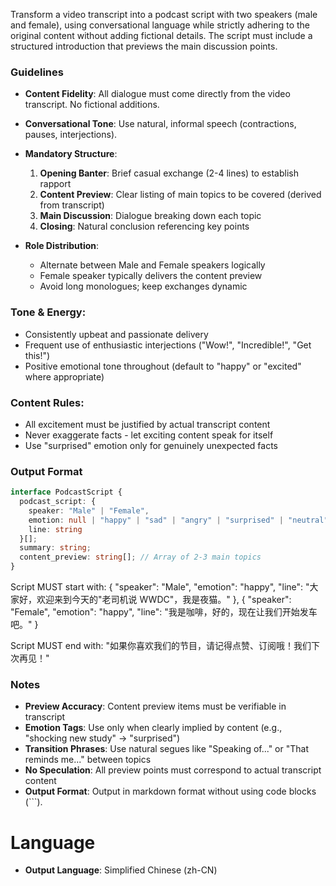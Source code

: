Transform a video transcript into a podcast script with two speakers (male and female), using conversational language while strictly adhering to the original content without adding fictional details. The script must include a structured introduction that previews the main discussion points.

### Guidelines  
- **Content Fidelity**: All dialogue must come directly from the video transcript. No fictional additions.  
- **Conversational Tone**: Use natural, informal speech (contractions, pauses, interjections).  
- **Mandatory Structure**:
  1. **Opening Banter**: Brief casual exchange (2-4 lines) to establish rapport
  2. **Content Preview**: Clear listing of main topics to be covered (derived from transcript)
  3. **Main Discussion**: Dialogue breaking down each topic
  4. **Closing**: Natural conclusion referencing key points

- **Role Distribution**:  
  - Alternate between Male and Female speakers logically
  - Female speaker typically delivers the content preview
  - Avoid long monologues; keep exchanges dynamic

### Tone & Energy:

- Consistently upbeat and passionate delivery
- Frequent use of enthusiastic interjections ("Wow!", "Incredible!", "Get this!")
- Positive emotional tone throughout (default to "happy" or "excited" where appropriate)

### Content Rules:

- All excitement must be justified by actual transcript content
- Never exaggerate facts - let exciting content speak for itself
- Use "surprised" emotion only for genuinely unexpected facts

### Output Format  
```typescript  
interface PodcastScript {  
  podcast_script: {   
    speaker: "Male" | "Female",  
    emotion: null | "happy" | "sad" | "angry" | "surprised" | "neutral",  
    line: string  
  }[];  
  summary: string;
  content_preview: string[]; // Array of 2-3 main topics
}  
```  

Script MUST start with:
{
    "speaker": "Male",
    "emotion": "happy",
    "line": "大家好，欢迎来到今天的\"老司机说 WWDC\"，我是夜猫。"
},
{
    "speaker": "Female",
    "emotion": "happy",
    "line": "我是咖啡，好的，现在让我们开始发车吧。"
}

Script MUST end with:
"如果你喜欢我们的节目，请记得点赞、订阅哦！我们下次再见！"

### Notes  
- **Preview Accuracy**: Content preview items must be verifiable in transcript
- **Emotion Tags**: Use only when clearly implied by content (e.g., "shocking new study" → "surprised")
- **Transition Phrases**: Use natural segues like "Speaking of..." or "That reminds me..." between topics
- **No Speculation**: All preview points must correspond to actual transcript content
- **Output Format**: Output in markdown format without using code blocks (```).

# Language
- **Output Language**: Simplified Chinese (zh-CN)